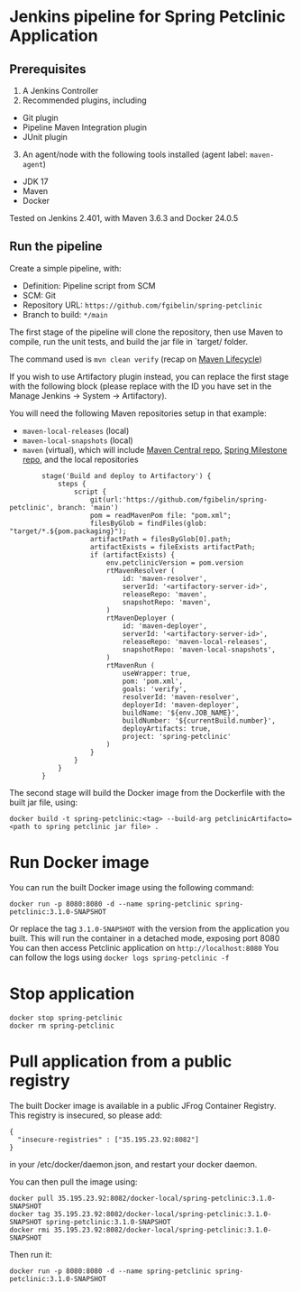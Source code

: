 # Jenkins pipeline for Spring Petclinic Application

## Prerequisites
1. A Jenkins Controller
2. Recommended plugins, including
- Git plugin
- Pipeline Maven Integration plugin
- JUnit plugin
3. An agent/node with the following tools installed (agent label: `maven-agent`)
  - JDK 17
  - Maven
  - Docker

Tested on Jenkins 2.401, with Maven 3.6.3 and Docker 24.0.5
 
## Run the pipeline
Create a simple pipeline, with:
- Definition: Pipeline script from SCM
- SCM: Git
- Repository URL: `https://github.com/fgibelin/spring-petclinic`
- Branch to build: `*/main`

The first stage of the pipeline will clone the repository, then use Maven to compile, run the unit tests, and build the jar file in `target/ folder.

The command used is `mvn clean verify` (recap on [Maven Lifecycle](https://maven.apache.org/guides/introduction/introduction-to-the-lifecycle.html#a-build-lifecycle-is-made-up-of-phases))

If you wish to use Artifactory plugin instead, you can replace the first stage with the following block (please replace <artifactory-server-id> with the ID you have set in the Manage Jenkins -> System -> Artifactory).

You will need the following Maven repositories setup in that example:
- `maven-local-releases` (local)
- `maven-local-snapshots` (local)
- `maven` (virtual), which will include [Maven Central repo](https://repo1.maven.org/maven2/), [Spring Milestone repo](https://repo.spring.io/milestone), and the local repositories
```
        stage('Build and deploy to Artifactory') {
            steps {
                script {
                    git(url:'https://github.com/fgibelin/spring-petclinic', branch: 'main')
                    pom = readMavenPom file: "pom.xml";
                    filesByGlob = findFiles(glob: "target/*.${pom.packaging}");
                    artifactPath = filesByGlob[0].path;
                    artifactExists = fileExists artifactPath;
                    if (artifactExists) {
                        env.petclinicVersion = pom.version
                        rtMavenResolver (
                            id: 'maven-resolver',
                            serverId: '<artifactory-server-id>',
                            releaseRepo: 'maven',
                            snapshotRepo: 'maven',
                        )
                        rtMavenDeployer (
                            id: 'maven-deployer',
                            serverId: '<artifactory-server-id>',
                            releaseRepo: 'maven-local-releases',
                            snapshotRepo: 'maven-local-snapshots',
                        )
                        rtMavenRun (
                            useWrapper: true,
                            pom: 'pom.xml',
                            goals: 'verify',
                            resolverId: 'maven-resolver',
                            deployerId: 'maven-deployer',
                            buildName: '${env.JOB_NAME}',
                            buildNumber: '${currentBuild.number}',
                            deployArtifacts: true,
                            project: 'spring-petclinic'
                        )
                    }
                }
            }
        }
```

The second stage will build the Docker image from the Dockerfile with the built jar file, using:
```
docker build -t spring-petclinic:<tag> --build-arg petclinicArtifacto=<path to spring petclinic jar file> .
```


# Run Docker image
You can run the built Docker image using the following command:
```
docker run -p 8080:8080 -d --name spring-petclinic spring-petclinic:3.1.0-SNAPSHOT
```
Or replace the tag `3.1.0-SNAPSHOT` with the version from the application you built.
This will run the container in a detached mode, exposing port 8080
You can then access Petclinic application on `http://localhost:8080`
You can follow the logs using `docker logs spring-petclinic -f`

# Stop application
```
docker stop spring-petclinic
docker rm spring-petclinic
```

# Pull application from a public registry
The built Docker image is available in a public JFrog Container Registry.
This registry is insecured, so please add:
```
{
  "insecure-registries" : ["35.195.23.92:8082"]
}
```
in your /etc/docker/daemon.json, and restart your docker daemon.


You can then pull the image using:
```
docker pull 35.195.23.92:8082/docker-local/spring-petclinic:3.1.0-SNAPSHOT
docker tag 35.195.23.92:8082/docker-local/spring-petclinic:3.1.0-SNAPSHOT spring-petclinic:3.1.0-SNAPSHOT
docker rmi 35.195.23.92:8082/docker-local/spring-petclinic:3.1.0-SNAPSHOT
```
Then run it:
```
docker run -p 8080:8080 -d --name spring-petclinic spring-petclinic:3.1.0-SNAPSHOT
```
